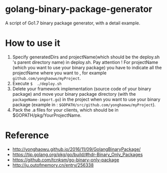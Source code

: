 # golang-binary-package-generator
A script of Go1.7 binary package generator, with a detail example.

# How to use it
1. Specify generatedDirs and projectName(which should be the deploy.sh 's parent directory name) in deploy.sh. Pay attention ! For projectName (which you want to use your binary package) you have to indicate all the projectName where you want to , for example `github.com/yonghaowu/myProject`.
2. Execute ```$  ./deploy.sh```
3. Delete your framework implementation (source code of your binary package) and move your binary package directory (with the `packageName-import.go`) in the project when you want to use your binary package (example in : `$GOPATH/src/github.com/yonghaowu/myProject`).
4. Pack the .a files for your clients, which should be in $GOPATH/pkg/YourProjectName.

# Reference
* http://yonghaowu.github.io/2016/11/09/GolangBinaryPackage/
* https://tip.golang.org/pkg/go/build/#hdr-Binary_Only_Packages
* https://github.com/tcnksm/go-binary-only-package
* http://ju.outofmemory.cn/entry/256338
